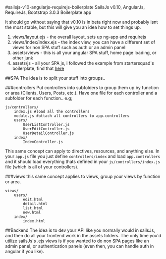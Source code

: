 #sailsjs-v10-angularjs-requirejs-boilerplate
SailsJs v0.10, AngularJs, RequireJs, Bootstrap 3.0.3 Boilerplate app

It should go without saying that v0.10 is in beta right now and probably isnt the most stable, but this will give you an idea how to set things up.

1. views/layout.ejs - the overall layout, sets up ng-app and requirejs
2. views/index/index.ejs - the index view, you can have a different set of views for non SPA stuff such as auth or an admin panel
3. assets/views - this is all your angular SPA stuff, home page loading, or other junk
4. assets/js - all your SPA js, i followed the example from startersquad's boilerplate, find that [here](https://github.com/StarterSquad/startersquad.github.com/tree/master/examples/angularjs-requirejs-2)


##SPA 
The idea is to split your stuff into groups..


###controllers
Put controllers into subfolders to group them up by function or area (Clients, Users, Posts, etc.). Have one file for each controller and a subfolder for each function.. e.g;

```
js/controllers/
	index.js #load all the controllers
	module.js #attach all controllers to app.controllers
	users/
		UserListController.js
		UserEditController.js
		UserDetailController.js
	index/
		IndexController.js
```

This same concept can apply to directives, resources, and anything else. In your `app.js` file you just define `controllers/index` and load `app.controllers` and it should load everything thats defined in your `js/controllers/index.js` file (which is all of your controllers).

###views
this same concept applies to views, group your views by function or area.

```
views/
	users/
		edit.html
		detail.html
		list.html
		new.html
	index/
		index.html
```
##Backend
The idea is to dev your API like you normally would in sailsJs, and then do all your frontend work in the assets folders. The only time you'd utilize sailsJs's .ejs views is if you wanted to do non SPA pages like an admin panel, or authentication panels (even then, you can handle auth in angular if you like).